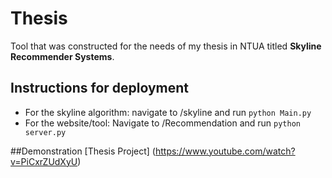# Thesis
Tool that was constructed for the needs of my thesis in NTUA titled **Skyline Recommender Systems**.

## Instructions for deployment
- For the skyline algorithm: navigate to /skyline and run `python Main.py `
- For the website/tool: Navigate to /Recommendation and run `python server.py`

##Demonstration
[Thesis Project] (https://www.youtube.com/watch?v=PiCxrZUdXyU)
